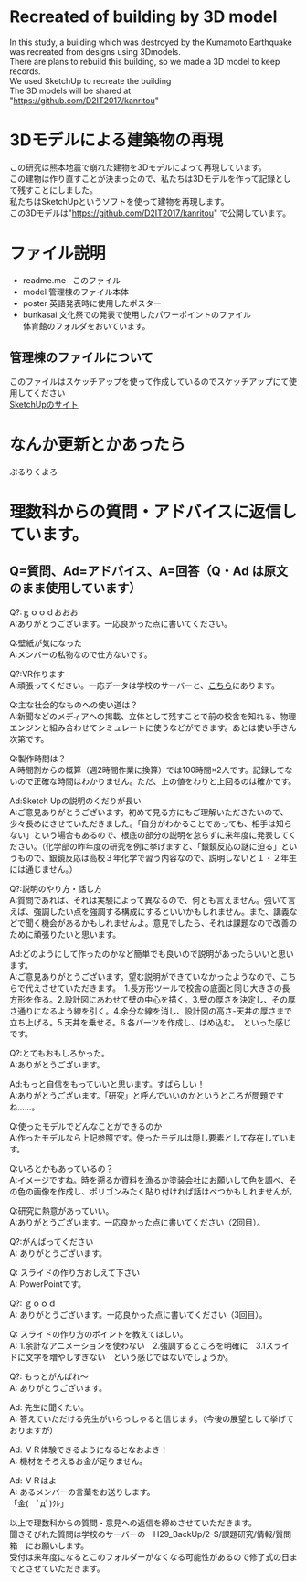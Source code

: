 # Recreated of building by 3D model

In this study, a building which was destroyed by the Kumamoto Earthquake was recreated from designs using 3Dmodels.  
There are plans to rebuild this building, so we made a 3D model to keep records.  
We used SketchUp to recreate the building  
The 3D models will be shared at   
"https://github.com/D2IT2017/kanritou" 

# 3Dモデルによる建築物の再現
この研究は熊本地震で崩れた建物を3Dモデルによって再現しています。  
この建物は作り直すことが決まったので、私たちは3Dモデルを作って記録として残すことにしました。  
私たちはSketchUpというソフトを使って建物を再現します。  
この3Dモデルは"https://github.com/D2IT2017/kanritou" で公開しています。  

# ファイル説明
+ readme.me  
このファイル
+ model
管理棟のファイル本体
+ poster
英語発表時に使用したポスター
+ bunkasai
文化祭での発表で使用したパワーポイントのファイル  
体育館のフォルダをおいています。
## 管理棟のファイルについて
このファイルはスケッチアップを使って作成しているのでスケッチアップにて使用してください  
[SketchUpのサイト](https://www.sketchup.com/ja)
# なんか更新とかあったら
ぷるりくよろ  
# 理数科からの質問・アドバイスに返信しています。  

## Q=質問、Ad=アドバイス、A=回答（Q・Ad は原文のまま使用しています）  

Q?:ｇｏｏｄおおお  
A:ありがとうございます。一応良かった点に書いてください。  

Q:壁紙が気になった  
A:メンバーの私物なので仕方ないです。  

Q?:VR作ります  
A:頑張ってください。一応データは学校のサーバーと、[こちら](https://github.com/mirachan010/kanritou)にあります。  

Q:主な社会的なものへの使い道は？  
A:新聞などのメディアへの掲載、立体として残すことで前の校舎を知れる、物理エンジンと組み合わせてシミュレートに使うなどができます。あとは使い手さん次第です。  

Q:製作時間は？  
A:時間割からの概算（週2時間作業に換算）では100時間×2人です。記録してないので正確な時間はわかりません。ただ、上の値をわりと上回るのは確かです。  

Ad:Sketch Upの説明のくだりが長い  
A:ご意見ありがとうございます。初めて見る方にもご理解いただきたいので、少々長めにさせていただきました。「自分がわかることであっても、相手は知らない」という場合もあるので、根底の部分の説明を怠らずに来年度に発表してください。（化学部の昨年度の研究を例に挙げますと、「銀鏡反応の謎に迫る」というもので、銀鏡反応は高校３年化学で習う内容なので、説明しないと１・２年生には通じません。）  

Q?:説明のやり方・話し方  
A:質問であれば、それは実験によって異なるので、何とも言えません。強いて言えば、強調したい点を強調する構成にするといいかもしれません。また、講義などで聞く機会があるかもしれませんよ。意見でしたら、それは課題なので改善のために頑張りたいと思います。  

Ad:どのようにして作ったのかなど簡単でも良いので説明があったらいいと思います。  
A:ご意見ありがとうございます。望む説明ができていなかったようなので、こちらで代えさせていただきます。　1.長方形ツールで校舎の底面と同じ大きさの長方形を作る。2.設計図にあわせて壁の中心を描く。3.壁の厚さを決定し、その厚さ通りになるよう線を引く。4.余分な線を消し、設計図の高さ-天井の厚さまで立ち上げる。5.天井を乗せる。6.各パーツを作成し、はめ込む。　といった感じです。  

Q?:とてもおもしろかった。  
A:ありがとうございます。  

Ad:もっと自信をもっていいと思います。すばらしい！  
A:ありがとうございます。「研究」と呼んでいいのかというところが問題ですね……。  

Q:使ったモデルでどんなことができるのか  
A:作ったモデルなら上記参照です。使ったモデルは隠し要素として存在しています。  

Q:いろとかもあっているの？  
A:イメージですね。時を遡るか資料を漁るか塗装会社にお願いして色を調べ、その色の画像を作成し、ポリゴンみたく貼り付ければ話はべつかもしれませんが。  

Q:研究に熱意があっていい。  
A:ありがとうございます。一応良かった点に書いてください（2回目）。  

Q?:がんばってください  
A: ありがとうございます。  

Q: スライドの作り方おしえて下さい  
A: PowerPointです。  

Q?: ｇｏｏｄ  
A: ありがとうございます。一応良かった点に書いてください（3回目）。  

Q: スライドの作り方のポイントを教えてほしい。  
A: 1.余計なアニメーションを使わない　2.強調するところを明確に　3.1スライドに文字を増やしすぎない　という感じではないでしょうか。  

Q?: もっとがんばれ～  
A: ありがとうございます。  

Ad: 先生に聞くたい。  
A: 答えていただける先生がいらっしゃると信じます。（今後の展望として挙げておりますが）  

Ad: ＶＲ体験できるようになるとなおよき！  
A: 機材をそろえるお金が足りません。  

Ad: ＶＲはよ  
A: あるメンバーの言葉をお送りします。  
 「金(　ﾟдﾟ)ｸﾚ」  

以上で理数科からの質問・意見への返信を締めさせていただきます。  
聞きそびれた質問は学校のサーバーの　H29_BackUp/2-S/課題研究/情報/質問箱　にお願いします。  
受付は来年度になるとこのフォルダーがなくなる可能性があるので修了式の日までとさせていただきます。  
